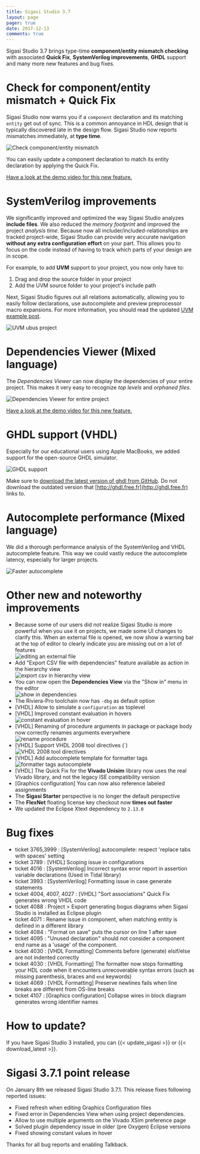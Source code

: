 ```yaml
---
title: Sigasi Studio 3.7
layout: page
pager: true
date: 2017-12-13
comments: true
---
```

Sigasi Studio 3.7 brings type-time **component/entity mismatch checking** with associated **Quick Fix**,
**SystemVerilog improvements**, **GHDL** support and many more new features and bug fixes.

# Check for component/entity mismatch + Quick Fix

Sigasi Studio now warns you if a `component` declaration and its matching `entity` get out of sync.
This is a common annoyance in HDL design that is typically discovered late in the design flow.
Sigasi Studio now reports mismatches immediately, at **type time**.

![Check component/entity mismatch](/img/releasenotes/3.7/linting_component_entity.png)

You can easily update a component declaration to match its entity declaration by applying the Quick Fix.

[Have a look at the demo video for this new feature.](/screencasts/component_entity_mismatch_check)

# SystemVerilog improvements

We significantly improved and optimized the way Sigasi Studio analyzes **include files**.
We also reduced the *memory footprint* and improved the project *analysis time*.
Because now all includer/included-relationships are tracked project-wide,
Sigasi Studio can provide very accurate navigation **without any extra configuration effort** on your part.
This allows you to focus on the code instead of having to track which parts of your design are in scope.

For example, to add **UVM** support to your project, you now only have to:

1. Drag and drop the source folder in your project
2. Add the UVM source folder to your project's include path

Next, Sigasi Studio figures out all relations automatically, allowing you to easily follow declarations, use autocomplete and preview preprocessor macro expansions.
For more information, you should read the updated [UVM example post](/tech/systemverilog-uvm-demo).

![UVM ubus project](/img/releasenotes/3.7/uvm_ubus.png)

# Dependencies Viewer (Mixed language)

The *Dependencies Viewer* can now display the dependencies of your entire project.
This makes it very easy to recognize *top levels* and *orphaned files*.

![Dependencies Viewer for entire project](/img/releasenotes/3.7/dependencies_project.png)

[Have a look at the demo video for this new feature.](/screencasts/dependencies_viewer)

# GHDL support (VHDL)

Especially for our educational users using Apple MacBooks, we added support for the open-source GHDL simulator.

![GHDL support](/img/releasenotes/3.7/ghdl_support.png)

Make sure to [download the latest version of ghdl from GitHub](https://github.com/tgingold/ghdl/releases).
Do not download the outdated version that [http://ghdl.free.fr](http://ghdl.free.fr) links to.

# Autocomplete performance (Mixed language)

We did a thorough performance analysis of the SystemVerilog and VHDL autocomplete feature.
This way we could vastly reduce the autocomplete latency, especially for larger projects.

![Faster autocomplete](/img/releasenotes/3.7/faster_autocomplete.png)

# Other new and noteworthy improvements

* Because some of our users did not realize Sigasi Studio is more powerful when you use it on projects, we made some UI changes to clarify this. When an external file is opened, we now show a warning bar at the top of editor to clearly indicate you are missing out on a lot of features  
  ![editing an external file](/img/releasenotes/3.7/external_file_banner.png)
* Add "Export CSV file with dependencies" feature available as action in the hierarchy view  
  ![export csv in hierarchy view](/img/releasenotes/3.7/csv_hierarchy.png)
* You can now open the **Dependencies View** via the "Show in" menu in the editor  
  ![show in dependencies](/img/releasenotes/3.7/show_in_dependencies.png)
* The Riviera-Pro toolchain now has `-dbg` as default option
* \[VHDL] Allow to simulate a `configuration` as toplevel
* \[VHDL] Improved constant evaluation in hovers  
  ![constant evaluation in hover](/img/releasenotes/3.7/constant_evaluation_hover.png)
* \[VHDL] Renaming of procedure arguments in package or package body now correctly renames arguments everywhere  
  ![rename procedure](/img/releasenotes/3.7/rename_procedure_parameter.png)
* \[VHDL] Support VHDL 2008 tool directives (`)  
  ![VHDL 2008 tool directives](/img/releasenotes/3.7/vhdl2008_tool_directive.png)
* \[VHDL] Add autocomplete template for formatter tags  
  ![formatter tags autocomplete](/img/releasenotes/3.7/formatter_tags.png)
* \[VHDL] The Quick Fix for the **Vivado Unisim** library now uses the real Vivado library, and not the legacy ISE compatibility version
* \[Graphics configuration] You can now also reference labeled assignments
* The **Sigasi Starter** perspective is no longer the default perspective
* The **FlexNet** floating license key checkout now **times out faster**
* We updated the Eclipse Xtext dependency to `2.13.0`

# Bug fixes

* ticket 3765,3999 : \[SystemVerilog] autocomplete: respect 'replace tabs with spaces' setting
* ticket 3789 : \[VHDL] Scoping issue in configurations
* ticket 4016 : \[SystemVerilog] Incorrect syntax error report in assertion variable declarations (Used in Tidal library)
* ticket 3993 : \[SystemVerilog] Formatting issue in case generate statements
* ticket 4004, 4007, 4027 : \[VHDL] "Sort associations" Quick Fix generates wrong VHDL code
* ticket 4088 : Project > Export generating bogus diagrams when Sigasi Studio is installed as Eclipse plugin
* ticket 4071 : Rename issue in component, when matching entity is defined in a different library
* ticket 4084 : "Format on save" puts the cursor on line 1 after save
* ticket 4095 : "Unused declaration" should not consider a component end name as a 'usage' of the component.
* ticket 4030 : \[VHDL Formatting] Comments before (generate) elsif/else are not indented correctly
* ticket 4030 : \[VHDL Formatting] The formatter now stops formatting your HDL code when it encounters unrecoverable syntax errors (such as missing parenthesis, braces and `end` keywords)
* ticket 4069 : \[VHDL Formatting] Preserve newlines fails when line breaks are different from OS-line breaks
* ticket 4107 : \[Graphics configuration] Collapse wires in block diagram generates wrong identifier names

# How to update?

If you have Sigasi Studio 3 installed, you can {{< update_sigasi >}} or {{< download_latest >}}.

# Sigasi 3.7.1 point release

On January 8th we released Sigasi Studio 3.7.1. This release fixes following reported issues:

* Fixed refresh when editing Graphics Configuration files
* Fixed error in Dependencies View when using project dependencies.
* Allow to use multiple arguments on the Vivado XSim preference page
* Solved plugin dependency issue in older (pre Oxygen) Eclipse versions
* Fixed showing constant values in hover

Thanks for all bug reports and enabling Talkback.
